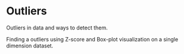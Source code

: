 # Outliers
Outliers in data and ways to detect them.

Finding a outliers using Z-score and Box-plot visualization on a single dimension dataset.
